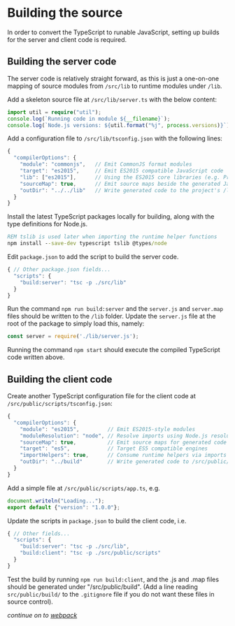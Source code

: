 # Building the source

In order to convert the TypeScript to runable JavaScript, setting up builds for
the server and client code is required.

## Building the server code
The server code is relatively straight forward, as this is just a one-on-one mapping
of source modules from `/src/lib` to runtime modules under `/lib`.

Add a skeleton source file at `/src/lib/server.ts` with the below content:

```ts
import util = require("util");
console.log(`Running code in module ${__filename}`);
console.log(`Node.js versions: ${util.format("%j", process.versions)}`);
```

Add a configuration file to `/src/lib/tsconfig.json` with the following lines:

```js
{
  "compilerOptions": {
    "module": "commonjs",   // Emit CommonJS format modules
    "target": "es2015",     // Emit ES2015 compatible JavaScript code
    "lib": ["es2015"],      // Using the ES2015 core libraries (e.g. Promise, Map, etc.)
    "sourceMap": true,      // Emit source maps beside the generated JavaScript
    "outDir": "../../lib"   // Write generated code to the project's /lib folder
  }
}
```

Install the latest TypeScript packages locally for building, along with the type definitions
for Node.js.

```bat
REM tslib is used later when importing the runtime helper functions
npm install --save-dev typescript tslib @types/node
```

Edit `package.json` to add the script to build the server code.

```js
{ // Other package.json fields...
  "scripts": {
    "build:server": "tsc -p ./src/lib"
  }
}
```

Run the command `npm run build:server` and the `server.js` and `server.map` files should
be written to the `/lib` folder. Update the `server.js` file at the root of the package
to simply load this, namely:

```js
const server = require('./lib/server.js');
```

Running the command `npm start` should execute the compiled TypeScript code written above.

## Building the client code
Create another TypeScript configuration file for the client code at `/src/public/scripts/tsconfig.json`:

```js
{
  "compilerOptions": {
    "module": "es2015",         // Emit ES2015-style modules
    "moduleResolution": "node", // Resolve imports using Node.js resolution
    "sourceMap": true,          // Emit source maps for generated code
    "target": "es5",            // Target ES5 compatible engines
    "importHelpers": true,      // Consume runtime helpers via imports
    "outDir": "../build"        // Write generated code to /src/public/build
  }
}
```

Add a simple file at `/src/public/scripts/app.ts`, e.g.

```ts
document.writeln("Loading...");
export default {"version": "1.0.0"};
```

Update the scripts in `package.json` to build the client code, i.e.

```js
{ // Other fields...
  "scripts": {
    "build:server": "tsc -p ./src/lib",
    "build:client": "tsc -p ./src/public/scripts"
  }
}
```

Test the build by running `npm run build:client`, and the .js and .map files should be
generated under "/src/public/build". (Add a line reading `src/public/build/` to the
`.gitignore` file if you do not want these files in source control).

_continue on to [webpack](webpack.md)_
